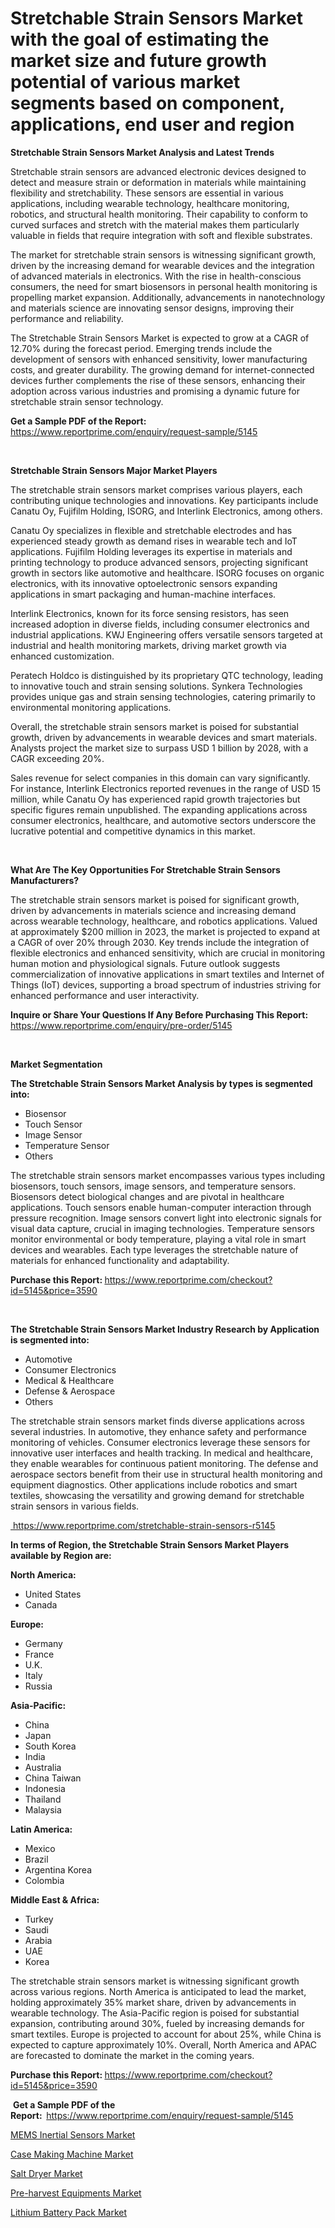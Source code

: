 <p><h1>Stretchable Strain Sensors Market with the goal of estimating the market size and future growth potential of various market segments based on component, applications, end user and region</h1></p><p><strong>Stretchable Strain Sensors Market Analysis and Latest Trends</strong></p>
<p><p>Stretchable strain sensors are advanced electronic devices designed to detect and measure strain or deformation in materials while maintaining flexibility and stretchability. These sensors are essential in various applications, including wearable technology, healthcare monitoring, robotics, and structural health monitoring. Their capability to conform to curved surfaces and stretch with the material makes them particularly valuable in fields that require integration with soft and flexible substrates.</p><p>The market for stretchable strain sensors is witnessing significant growth, driven by the increasing demand for wearable devices and the integration of advanced materials in electronics. With the rise in health-conscious consumers, the need for smart biosensors in personal health monitoring is propelling market expansion. Additionally, advancements in nanotechnology and materials science are innovating sensor designs, improving their performance and reliability.</p><p>The Stretchable Strain Sensors Market is expected to grow at a CAGR of 12.70% during the forecast period. Emerging trends include the development of sensors with enhanced sensitivity, lower manufacturing costs, and greater durability. The growing demand for internet-connected devices further complements the rise of these sensors, enhancing their adoption across various industries and promising a dynamic future for stretchable strain sensor technology.</p></p>
<p><strong>Get a Sample PDF of the Report:&nbsp;</strong> <a href="https://www.reportprime.com/enquiry/request-sample/5145">https://www.reportprime.com/enquiry/request-sample/5145</a></p>
<p>&nbsp;</p>
<p><strong>Stretchable Strain Sensors Major Market Players</strong></p>
<p><p>The stretchable strain sensors market comprises various players, each contributing unique technologies and innovations. Key participants include Canatu Oy, Fujifilm Holding, ISORG, and Interlink Electronics, among others. </p><p>Canatu Oy specializes in flexible and stretchable electrodes and has experienced steady growth as demand rises in wearable tech and IoT applications. Fujifilm Holding leverages its expertise in materials and printing technology to produce advanced sensors, projecting significant growth in sectors like automotive and healthcare. ISORG focuses on organic electronics, with its innovative optoelectronic sensors expanding applications in smart packaging and human-machine interfaces.</p><p>Interlink Electronics, known for its force sensing resistors, has seen increased adoption in diverse fields, including consumer electronics and industrial applications. KWJ Engineering offers versatile sensors targeted at industrial and health monitoring markets, driving market growth via enhanced customization.</p><p>Peratech Holdco is distinguished by its proprietary QTC technology, leading to innovative touch and strain sensing solutions. Synkera Technologies provides unique gas and strain sensing technologies, catering primarily to environmental monitoring applications. </p><p>Overall, the stretchable strain sensors market is poised for substantial growth, driven by advancements in wearable devices and smart materials. Analysts project the market size to surpass USD 1 billion by 2028, with a CAGR exceeding 20%.</p><p>Sales revenue for select companies in this domain can vary significantly. For instance, Interlink Electronics reported revenues in the range of USD 15 million, while Canatu Oy has experienced rapid growth trajectories but specific figures remain unpublished. The expanding applications across consumer electronics, healthcare, and automotive sectors underscore the lucrative potential and competitive dynamics in this market.</p></p>
<p>&nbsp;</p>
<p><strong>What Are The Key Opportunities For Stretchable Strain Sensors Manufacturers?</strong></p>
<p><p>The stretchable strain sensors market is poised for significant growth, driven by advancements in materials science and increasing demand across wearable technology, healthcare, and robotics applications. Valued at approximately $200 million in 2023, the market is projected to expand at a CAGR of over 20% through 2030. Key trends include the integration of flexible electronics and enhanced sensitivity, which are crucial in monitoring human motion and physiological signals. Future outlook suggests commercialization of innovative applications in smart textiles and Internet of Things (IoT) devices, supporting a broad spectrum of industries striving for enhanced performance and user interactivity.</p></p>
<p><strong>Inquire or Share Your Questions If Any Before Purchasing This Report:</strong> <a href="https://www.reportprime.com/enquiry/pre-order/5145">https://www.reportprime.com/enquiry/pre-order/5145</a></p>
<p>&nbsp;</p>
<p><strong>Market Segmentation</strong></p>
<p><strong>The Stretchable Strain Sensors Market Analysis by types is segmented into:</strong></p>
<p><ul><li>Biosensor</li><li>Touch Sensor</li><li>Image Sensor</li><li>Temperature Sensor</li><li>Others</li></ul></p>
<p><p>The stretchable strain sensors market encompasses various types including biosensors, touch sensors, image sensors, and temperature sensors. Biosensors detect biological changes and are pivotal in healthcare applications. Touch sensors enable human-computer interaction through pressure recognition. Image sensors convert light into electronic signals for visual data capture, crucial in imaging technologies. Temperature sensors monitor environmental or body temperature, playing a vital role in smart devices and wearables. Each type leverages the stretchable nature of materials for enhanced functionality and adaptability.</p></p>
<p><strong>Purchase this Report:&nbsp;</strong><a href="https://www.reportprime.com/checkout?id=5145&price=3590">https://www.reportprime.com/checkout?id=5145&price=3590</a></p>
<p>&nbsp;</p>
<p><strong>The Stretchable Strain Sensors Market Industry Research by Application is segmented into:</strong></p>
<p><ul><li>Automotive</li><li>Consumer Electronics</li><li>Medical & Healthcare</li><li>Defense & Aerospace</li><li>Others</li></ul></p>
<p><p>The stretchable strain sensors market finds diverse applications across several industries. In automotive, they enhance safety and performance monitoring of vehicles. Consumer electronics leverage these sensors for innovative user interfaces and health tracking. In medical and healthcare, they enable wearables for continuous patient monitoring. The defense and aerospace sectors benefit from their use in structural health monitoring and equipment diagnostics. Other applications include robotics and smart textiles, showcasing the versatility and growing demand for stretchable strain sensors in various fields.</p></p>
<p><a href="https://www.reportprime.com/stretchable-strain-sensors-r5145">&nbsp;https://www.reportprime.com/stretchable-strain-sensors-r5145</a></p>
<p><strong>In terms of Region, the Stretchable Strain Sensors Market Players available by Region are:</strong></p>
<p>
    <p> <strong> North America: </strong>
        <ul>
            <li>United States</li>
            <li>Canada</li>
        </ul>
        </p> 
    <p> <strong> Europe: </strong>
        <ul>
            <li>Germany</li>
            <li>France</li>
            <li>U.K.</li>
            <li>Italy</li>
            <li>Russia</li>
        </ul>
        </p> 
    <p> <strong> Asia-Pacific: </strong>
        <ul>
            <li>China</li>
            <li>Japan</li>
            <li>South Korea</li>
            <li>India</li>
            <li>Australia</li>
            <li>China Taiwan</li>
            <li>Indonesia</li>
            <li>Thailand</li>
            <li>Malaysia</li>
        </ul>
        </p> 
    <p> <strong> Latin America: </strong>
        <ul>
            <li>Mexico</li>
            <li>Brazil</li>
            <li>Argentina Korea</li>
            <li>Colombia</li>
        </ul>
        </p> 
    <p> <strong> Middle East & Africa: </strong>
        <ul>
            <li>Turkey</li>
            <li>Saudi</li>
            <li>Arabia</li>
            <li>UAE</li>
            <li>Korea</li>
        </ul>
    </p>
    </p>
<p><p>The stretchable strain sensors market is witnessing significant growth across various regions. North America is anticipated to lead the market, holding approximately 35% market share, driven by advancements in wearable technology. The Asia-Pacific region is poised for substantial expansion, contributing around 30%, fueled by increasing demands for smart textiles. Europe is projected to account for about 25%, while China is expected to capture approximately 10%. Overall, North America and APAC are forecasted to dominate the market in the coming years.</p></p>
<p><strong>Purchase this Report: </strong><a href="https://www.reportprime.com/checkout?id=5145&price=3590">https://www.reportprime.com/checkout?id=5145&price=3590</a></p>
<p>&nbsp;<strong>Get a Sample PDF of the Report:&nbsp;&nbsp;</strong><a href="https://www.reportprime.com/enquiry/request-sample/5145">https://www.reportprime.com/enquiry/request-sample/5145</a></p>
<p><strong></strong></p>
<p><p><a href="https://github.com/FosterFahey91/Market-Research-Report-List-1/blob/main/mems-inertial-sensors-market.md">MEMS Inertial Sensors Market</a></p><p><a href="https://www.linkedin.com/pulse/global-perspectives-case-making-machine-market-trends-meixe?trackingId=IeB9LdCXQ1eNNKBGNfFVzA%3D%3D">Case Making Machine Market</a></p><p><a href="https://www.linkedin.com/pulse/what-innovations-shaping-salt-dryer-market-application-types-fl0ne?trackingId=9D2hwKRdTqepLFqHH92Vfw%3D%3D">Salt Dryer Market</a></p><p><a href="https://issuu.com/reportprime-2/docs/pre-harvest-equipments-market-size-_8a1a1b0e51f260">Pre-harvest Equipments Market</a></p><p><a href="https://github.com/Rekhakhatun65/Market-Research-Report-List-1/blob/main/lithium-battery-pack-market.md">Lithium Battery Pack Market</a></p></p>